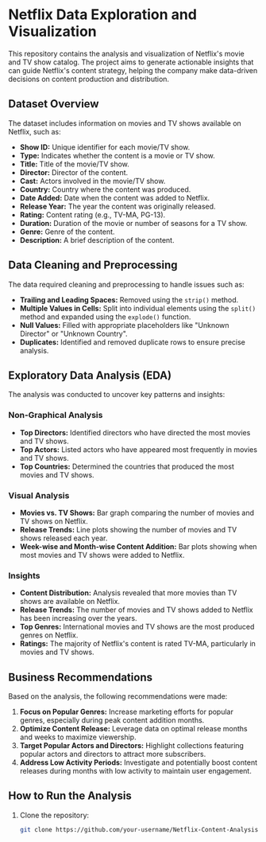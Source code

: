 # Netflix Data Exploration and Visualization

This repository contains the analysis and visualization of Netflix's movie and TV show catalog. The project aims to generate actionable insights that can guide Netflix's content strategy, helping the company make data-driven decisions on content production and distribution.

## Dataset Overview

The dataset includes information on movies and TV shows available on Netflix, such as:
- **Show ID:** Unique identifier for each movie/TV show.
- **Type:** Indicates whether the content is a movie or TV show.
- **Title:** Title of the movie/TV show.
- **Director:** Director of the content.
- **Cast:** Actors involved in the movie/TV show.
- **Country:** Country where the content was produced.
- **Date Added:** Date when the content was added to Netflix.
- **Release Year:** The year the content was originally released.
- **Rating:** Content rating (e.g., TV-MA, PG-13).
- **Duration:** Duration of the movie or number of seasons for a TV show.
- **Genre:** Genre of the content.
- **Description:** A brief description of the content.

## Data Cleaning and Preprocessing

The data required cleaning and preprocessing to handle issues such as:
- **Trailing and Leading Spaces:** Removed using the `strip()` method.
- **Multiple Values in Cells:** Split into individual elements using the `split()` method and expanded using the `explode()` function.
- **Null Values:** Filled with appropriate placeholders like "Unknown Director" or "Unknown Country".
- **Duplicates:** Identified and removed duplicate rows to ensure precise analysis.

## Exploratory Data Analysis (EDA)

The analysis was conducted to uncover key patterns and insights:

### Non-Graphical Analysis
- **Top Directors:** Identified directors who have directed the most movies and TV shows.
- **Top Actors:** Listed actors who have appeared most frequently in movies and TV shows.
- **Top Countries:** Determined the countries that produced the most movies and TV shows.

### Visual Analysis
- **Movies vs. TV Shows:** Bar graph comparing the number of movies and TV shows on Netflix.
- **Release Trends:** Line plots showing the number of movies and TV shows released each year.
- **Week-wise and Month-wise Content Addition:** Bar plots showing when most movies and TV shows were added to Netflix.

### Insights
- **Content Distribution:** Analysis revealed that more movies than TV shows are available on Netflix.
- **Release Trends:** The number of movies and TV shows added to Netflix has been increasing over the years.
- **Top Genres:** International movies and TV shows are the most produced genres on Netflix.
- **Ratings:** The majority of Netflix's content is rated TV-MA, particularly in movies and TV shows.

## Business Recommendations

Based on the analysis, the following recommendations were made:
1. **Focus on Popular Genres:** Increase marketing efforts for popular genres, especially during peak content addition months.
2. **Optimize Content Release:** Leverage data on optimal release months and weeks to maximize viewership.
3. **Target Popular Actors and Directors:** Highlight collections featuring popular actors and directors to attract more subscribers.
4. **Address Low Activity Periods:** Investigate and potentially boost content releases during months with low activity to maintain user engagement.

## How to Run the Analysis

1. Clone the repository:
   ```bash
   git clone https://github.com/your-username/Netflix-Content-Analysis.git
